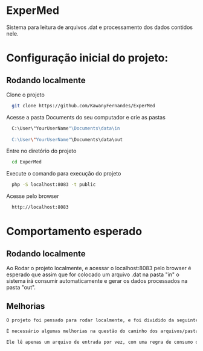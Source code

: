 
# ExperMed

Sistema para leitura de arquivos .dat e processamento dos dados contidos nele.


# Configuração inicial do projeto:

## Rodando localmente

Clone o projeto

```bash
  git clone https://github.com/KawanyFernandes/ExperMed
```


Acesse a pasta Documents do seu computador e crie as pastas

```bash
  C:\User\"YourUserName"\Documents\data\in
  
  C:\User\"YourUserName"\Documents\data\out
```

Entre no diretório do projeto

```bash
  cd ExperMed
```
Execute o comando para execução do projeto

```bash
  php -S localhost:8083 -t public
```

Acesse pelo browser

```bash
  http://localhost:8083
```


# Comportamento esperado
## Rodando localmente
Ao Rodar o projeto localmente, e acessar o localhost:8083 pelo browser é esperado que assim que for colocado um arquivo .dat na pasta "in"
o sistema irá consumir automaticamente e gerar os dados processados na pasta "out".
## Melhorias
```bash
O projeto foi pensado para rodar localmente, e foi dividido da seguinte forma: php para manipulação dos arquivos e javascript para a aplicação das regras.
```
```bash
É necessário algumas melhorias na questão do caminho dos arquivos/pastas, por exemplo, caso não existisse a pasta de "in"/"out" deveria criar ela.
```
```bash
Ele lê apenas um arquivo de entrada por vez, com uma regra de consumo de arquivos a cada 3 segundos.
```

